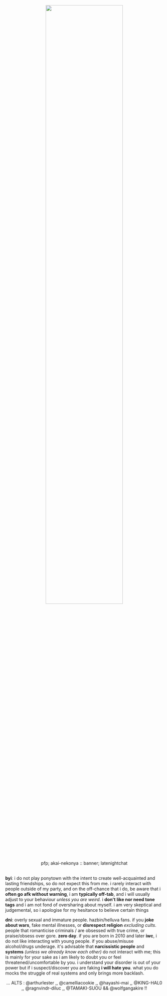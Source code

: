 <div align="center">
  <img width = "70%" src="https://64.media.tumblr.com/425e3b673f43f69843a3554b6b81d580/e7dd0e7a8633fdc6-c7/s1280x1920/f6b843c9a91fb16e499b8f3779494b7bc4bd541b.pnj">
</div>
<div align="center">pfp; akai-nekonya :: banner; latenightchat</div>
<br>

**byi**: i do not play ponytown with the intent to create well-acquainted and lasting friendships, so do not expect this from me. i rarely interact with people outside of my party, and on the off-chance that i do, be aware that i **often go afk without warning**, i am **typically off-tab**, and i will usually adjust to your behaviour *unless you are weird.* i **don't like nor need tone tags** and i am not fond of oversharing about myself. i am very skeptical and judgemental, so i apologise for my hesitance to believe certain things<br>

**dni**: overly sexual and immature people. hazbin/helluva fans. if you **joke about wars**, fake mental illnesses, or **disrespect religion** _excluding cults_. people that romanticise criminals / are obsessed with true crime, or praise/obsess over gore. **zero day**. if you are born in 2010 and later **iwc**, i do not like interacting with young people. if you abuse/misuse alcohol/drugs underage. it's advisable that **narcissistic people** and **systems** *(unless we already know each other)* do not interact with me; this is mainly for your sake as i am likely to doubt you or feel threatened/uncomfortable by you. i understand your disorder is out of your power but if i suspect/discover you are faking **i will hate you**. what you do mocks the struggle of real systems and only brings more backlash.
<br>
<div align="center">... ALTS : @arthurlester ,, @camelliacookie ,, @hayashi-mai ,, @KING-HAL0 ,, @ragnvindr-diluc ,, @TAMAKI-SUOU && @wolfgangakire !!</div>
